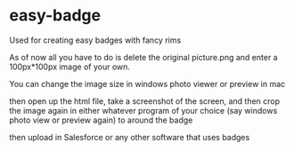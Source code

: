 easy-badge
==========

Used for creating easy badges with fancy rims

As of now all you have to do is delete the original picture.png and enter a 100px*100px image of your own. 

You can change the image size in windows photo viewer or preview in mac

then open up the html file, take a screenshot of the screen, and then crop the image again in either whatever program of your choice (say windows photo view or preview again) to around the badge

then upload in Salesforce or any other software that uses badges
